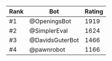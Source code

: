 Rank|Bot|Rating
---|---|---
#1|@OpeningsBot|1919
#2|@SimplerEval|1624
#3|@DavidsGuterBot|1466
#4|@pawnrobot|1166
